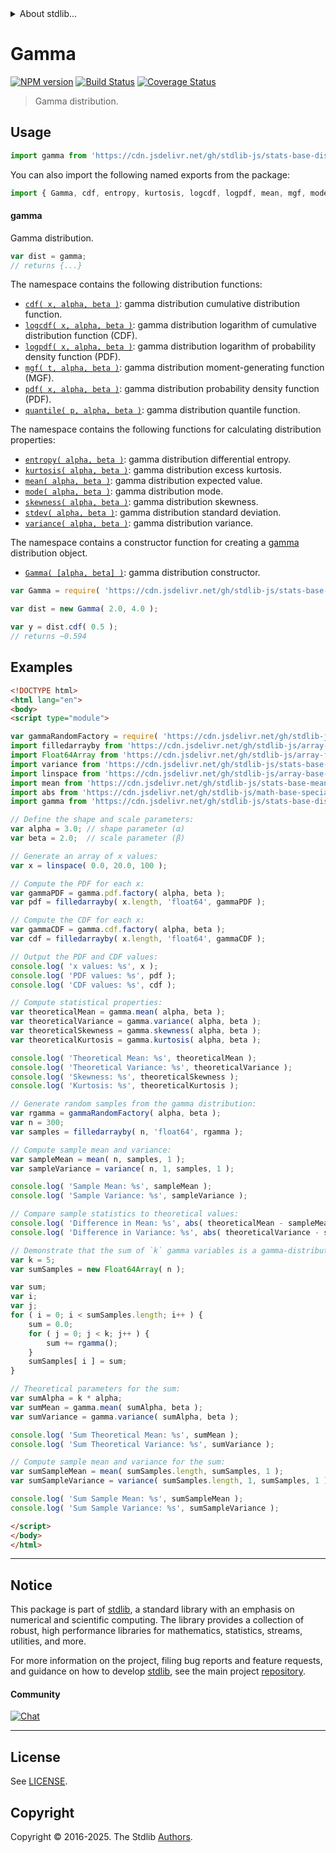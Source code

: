 <!--

@license Apache-2.0

Copyright (c) 2018 The Stdlib Authors.

Licensed under the Apache License, Version 2.0 (the "License");
you may not use this file except in compliance with the License.
You may obtain a copy of the License at

   http://www.apache.org/licenses/LICENSE-2.0

Unless required by applicable law or agreed to in writing, software
distributed under the License is distributed on an "AS IS" BASIS,
WITHOUT WARRANTIES OR CONDITIONS OF ANY KIND, either express or implied.
See the License for the specific language governing permissions and
limitations under the License.

-->


<details>
  <summary>
    About stdlib...
  </summary>
  <p>We believe in a future in which the web is a preferred environment for numerical computation. To help realize this future, we've built stdlib. stdlib is a standard library, with an emphasis on numerical and scientific computation, written in JavaScript (and C) for execution in browsers and in Node.js.</p>
  <p>The library is fully decomposable, being architected in such a way that you can swap out and mix and match APIs and functionality to cater to your exact preferences and use cases.</p>
  <p>When you use stdlib, you can be absolutely certain that you are using the most thorough, rigorous, well-written, studied, documented, tested, measured, and high-quality code out there.</p>
  <p>To join us in bringing numerical computing to the web, get started by checking us out on <a href="https://github.com/stdlib-js/stdlib">GitHub</a>, and please consider <a href="https://opencollective.com/stdlib">financially supporting stdlib</a>. We greatly appreciate your continued support!</p>
</details>

# Gamma

[![NPM version][npm-image]][npm-url] [![Build Status][test-image]][test-url] [![Coverage Status][coverage-image]][coverage-url] <!-- [![dependencies][dependencies-image]][dependencies-url] -->

> Gamma distribution.



<section class="usage">

## Usage

```javascript
import gamma from 'https://cdn.jsdelivr.net/gh/stdlib-js/stats-base-dists-gamma@esm/index.mjs';
```

You can also import the following named exports from the package:

```javascript
import { Gamma, cdf, entropy, kurtosis, logcdf, logpdf, mean, mgf, mode, pdf, quantile, skewness, stdev, variance } from 'https://cdn.jsdelivr.net/gh/stdlib-js/stats-base-dists-gamma@esm/index.mjs';
```

#### gamma

Gamma distribution.

```javascript
var dist = gamma;
// returns {...}
```

The namespace contains the following distribution functions:

<!-- <toc pattern="*+(cdf|pdf|mgf|quantile)*"> -->

<div class="namespace-toc">

-   <span class="signature">[`cdf( x, alpha, beta )`][@stdlib/stats/base/dists/gamma/cdf]</span><span class="delimiter">: </span><span class="description">gamma distribution cumulative distribution function.</span>
-   <span class="signature">[`logcdf( x, alpha, beta )`][@stdlib/stats/base/dists/gamma/logcdf]</span><span class="delimiter">: </span><span class="description">gamma distribution logarithm of cumulative distribution function (CDF).</span>
-   <span class="signature">[`logpdf( x, alpha, beta )`][@stdlib/stats/base/dists/gamma/logpdf]</span><span class="delimiter">: </span><span class="description">gamma distribution logarithm of probability density function (PDF).</span>
-   <span class="signature">[`mgf( t, alpha, beta )`][@stdlib/stats/base/dists/gamma/mgf]</span><span class="delimiter">: </span><span class="description">gamma distribution moment-generating function (MGF).</span>
-   <span class="signature">[`pdf( x, alpha, beta )`][@stdlib/stats/base/dists/gamma/pdf]</span><span class="delimiter">: </span><span class="description">gamma distribution probability density function (PDF).</span>
-   <span class="signature">[`quantile( p, alpha, beta )`][@stdlib/stats/base/dists/gamma/quantile]</span><span class="delimiter">: </span><span class="description">gamma distribution quantile function.</span>

</div>

<!-- </toc> -->

The namespace contains the following functions for calculating distribution properties:

<!-- <toc pattern="*+(entropy|kurtosis|mean|median|mode|skewness|stdev|variance)*"> -->

<div class="namespace-toc">

-   <span class="signature">[`entropy( alpha, beta )`][@stdlib/stats/base/dists/gamma/entropy]</span><span class="delimiter">: </span><span class="description">gamma distribution differential entropy.</span>
-   <span class="signature">[`kurtosis( alpha, beta )`][@stdlib/stats/base/dists/gamma/kurtosis]</span><span class="delimiter">: </span><span class="description">gamma distribution excess kurtosis.</span>
-   <span class="signature">[`mean( alpha, beta )`][@stdlib/stats/base/dists/gamma/mean]</span><span class="delimiter">: </span><span class="description">gamma distribution expected value.</span>
-   <span class="signature">[`mode( alpha, beta )`][@stdlib/stats/base/dists/gamma/mode]</span><span class="delimiter">: </span><span class="description">gamma distribution mode.</span>
-   <span class="signature">[`skewness( alpha, beta )`][@stdlib/stats/base/dists/gamma/skewness]</span><span class="delimiter">: </span><span class="description">gamma distribution skewness.</span>
-   <span class="signature">[`stdev( alpha, beta )`][@stdlib/stats/base/dists/gamma/stdev]</span><span class="delimiter">: </span><span class="description">gamma distribution standard deviation.</span>
-   <span class="signature">[`variance( alpha, beta )`][@stdlib/stats/base/dists/gamma/variance]</span><span class="delimiter">: </span><span class="description">gamma distribution variance.</span>

</div>

<!-- </toc> -->

The namespace contains a constructor function for creating a [gamma][gamma-distribution] distribution object.

<!-- <toc pattern="*ctor*"> -->

<div class="namespace-toc">

-   <span class="signature">[`Gamma( [alpha, beta] )`][@stdlib/stats/base/dists/gamma/ctor]</span><span class="delimiter">: </span><span class="description">gamma distribution constructor.</span>

</div>

<!-- </toc> -->

```javascript
var Gamma = require( 'https://cdn.jsdelivr.net/gh/stdlib-js/stats-base-dists-gamma' ).Gamma;

var dist = new Gamma( 2.0, 4.0 );

var y = dist.cdf( 0.5 );
// returns ~0.594
```

</section>

<!-- /.usage -->

<section class="examples">

## Examples

<!-- TODO: better examples -->

<!-- eslint no-undef: "error" -->

```html
<!DOCTYPE html>
<html lang="en">
<body>
<script type="module">

var gammaRandomFactory = require( 'https://cdn.jsdelivr.net/gh/stdlib-js/random-base-gamma' ).factory;
import filledarrayby from 'https://cdn.jsdelivr.net/gh/stdlib-js/array-filled-by@esm/index.mjs';
import Float64Array from 'https://cdn.jsdelivr.net/gh/stdlib-js/array-float64@esm/index.mjs';
import variance from 'https://cdn.jsdelivr.net/gh/stdlib-js/stats-base-variance@esm/index.mjs';
import linspace from 'https://cdn.jsdelivr.net/gh/stdlib-js/array-base-linspace@esm/index.mjs';
import mean from 'https://cdn.jsdelivr.net/gh/stdlib-js/stats-base-mean@esm/index.mjs';
import abs from 'https://cdn.jsdelivr.net/gh/stdlib-js/math-base-special-abs@esm/index.mjs';
import gamma from 'https://cdn.jsdelivr.net/gh/stdlib-js/stats-base-dists-gamma@esm/index.mjs';

// Define the shape and scale parameters:
var alpha = 3.0; // shape parameter (α)
var beta = 2.0;  // scale parameter (β)

// Generate an array of x values:
var x = linspace( 0.0, 20.0, 100 );

// Compute the PDF for each x:
var gammaPDF = gamma.pdf.factory( alpha, beta );
var pdf = filledarrayby( x.length, 'float64', gammaPDF );

// Compute the CDF for each x:
var gammaCDF = gamma.cdf.factory( alpha, beta );
var cdf = filledarrayby( x.length, 'float64', gammaCDF );

// Output the PDF and CDF values:
console.log( 'x values: %s', x );
console.log( 'PDF values: %s', pdf );
console.log( 'CDF values: %s', cdf );

// Compute statistical properties:
var theoreticalMean = gamma.mean( alpha, beta );
var theoreticalVariance = gamma.variance( alpha, beta );
var theoreticalSkewness = gamma.skewness( alpha, beta );
var theoreticalKurtosis = gamma.kurtosis( alpha, beta );

console.log( 'Theoretical Mean: %s', theoreticalMean );
console.log( 'Theoretical Variance: %s', theoreticalVariance );
console.log( 'Skewness: %s', theoreticalSkewness );
console.log( 'Kurtosis: %s', theoreticalKurtosis );

// Generate random samples from the gamma distribution:
var rgamma = gammaRandomFactory( alpha, beta );
var n = 300;
var samples = filledarrayby( n, 'float64', rgamma );

// Compute sample mean and variance:
var sampleMean = mean( n, samples, 1 );
var sampleVariance = variance( n, 1, samples, 1 );

console.log( 'Sample Mean: %s', sampleMean );
console.log( 'Sample Variance: %s', sampleVariance );

// Compare sample statistics to theoretical values:
console.log( 'Difference in Mean: %s', abs( theoreticalMean - sampleMean ) );
console.log( 'Difference in Variance: %s', abs( theoreticalVariance - sampleVariance ) );

// Demonstrate that the sum of `k` gamma variables is a gamma-distributed sum of `k` gamma(α, β) variables with same β is `gamma(k*α, β)`:
var k = 5;
var sumSamples = new Float64Array( n );

var sum;
var i;
var j;
for ( i = 0; i < sumSamples.length; i++ ) {
    sum = 0.0;
    for ( j = 0; j < k; j++ ) {
        sum += rgamma();
    }
    sumSamples[ i ] = sum;
}

// Theoretical parameters for the sum:
var sumAlpha = k * alpha;
var sumMean = gamma.mean( sumAlpha, beta );
var sumVariance = gamma.variance( sumAlpha, beta );

console.log( 'Sum Theoretical Mean: %s', sumMean );
console.log( 'Sum Theoretical Variance: %s', sumVariance );

// Compute sample mean and variance for the sum:
var sumSampleMean = mean( sumSamples.length, sumSamples, 1 );
var sumSampleVariance = variance( sumSamples.length, 1, sumSamples, 1 );

console.log( 'Sum Sample Mean: %s', sumSampleMean );
console.log( 'Sum Sample Variance: %s', sumSampleVariance );

</script>
</body>
</html>
```

</section>

<!-- /.examples -->

<!-- Section for related `stdlib` packages. Do not manually edit this section, as it is automatically populated. -->

<section class="related">

</section>

<!-- /.related -->

<!-- Section for all links. Make sure to keep an empty line after the `section` element and another before the `/section` close. -->


<section class="main-repo" >

* * *

## Notice

This package is part of [stdlib][stdlib], a standard library with an emphasis on numerical and scientific computing. The library provides a collection of robust, high performance libraries for mathematics, statistics, streams, utilities, and more.

For more information on the project, filing bug reports and feature requests, and guidance on how to develop [stdlib][stdlib], see the main project [repository][stdlib].

#### Community

[![Chat][chat-image]][chat-url]

---

## License

See [LICENSE][stdlib-license].


## Copyright

Copyright &copy; 2016-2025. The Stdlib [Authors][stdlib-authors].

</section>

<!-- /.stdlib -->

<!-- Section for all links. Make sure to keep an empty line after the `section` element and another before the `/section` close. -->

<section class="links">

[npm-image]: http://img.shields.io/npm/v/@stdlib/stats-base-dists-gamma.svg
[npm-url]: https://npmjs.org/package/@stdlib/stats-base-dists-gamma

[test-image]: https://github.com/stdlib-js/stats-base-dists-gamma/actions/workflows/test.yml/badge.svg?branch=main
[test-url]: https://github.com/stdlib-js/stats-base-dists-gamma/actions/workflows/test.yml?query=branch:main

[coverage-image]: https://img.shields.io/codecov/c/github/stdlib-js/stats-base-dists-gamma/main.svg
[coverage-url]: https://codecov.io/github/stdlib-js/stats-base-dists-gamma?branch=main

<!--

[dependencies-image]: https://img.shields.io/david/stdlib-js/stats-base-dists-gamma.svg
[dependencies-url]: https://david-dm.org/stdlib-js/stats-base-dists-gamma/main

-->

[chat-image]: https://img.shields.io/gitter/room/stdlib-js/stdlib.svg
[chat-url]: https://app.gitter.im/#/room/#stdlib-js_stdlib:gitter.im

[stdlib]: https://github.com/stdlib-js/stdlib

[stdlib-authors]: https://github.com/stdlib-js/stdlib/graphs/contributors

[umd]: https://github.com/umdjs/umd
[es-module]: https://developer.mozilla.org/en-US/docs/Web/JavaScript/Guide/Modules

[deno-url]: https://github.com/stdlib-js/stats-base-dists-gamma/tree/deno
[deno-readme]: https://github.com/stdlib-js/stats-base-dists-gamma/blob/deno/README.md
[umd-url]: https://github.com/stdlib-js/stats-base-dists-gamma/tree/umd
[umd-readme]: https://github.com/stdlib-js/stats-base-dists-gamma/blob/umd/README.md
[esm-url]: https://github.com/stdlib-js/stats-base-dists-gamma/tree/esm
[esm-readme]: https://github.com/stdlib-js/stats-base-dists-gamma/blob/esm/README.md
[branches-url]: https://github.com/stdlib-js/stats-base-dists-gamma/blob/main/branches.md

[stdlib-license]: https://raw.githubusercontent.com/stdlib-js/stats-base-dists-gamma/main/LICENSE

[gamma-distribution]: https://en.wikipedia.org/wiki/Gamma_distribution

<!-- <toc-links> -->

[@stdlib/stats/base/dists/gamma/ctor]: https://github.com/stdlib-js/stats-base-dists-gamma-ctor/tree/esm

[@stdlib/stats/base/dists/gamma/entropy]: https://github.com/stdlib-js/stats-base-dists-gamma-entropy/tree/esm

[@stdlib/stats/base/dists/gamma/kurtosis]: https://github.com/stdlib-js/stats-base-dists-gamma-kurtosis/tree/esm

[@stdlib/stats/base/dists/gamma/mean]: https://github.com/stdlib-js/stats-base-dists-gamma-mean/tree/esm

[@stdlib/stats/base/dists/gamma/mode]: https://github.com/stdlib-js/stats-base-dists-gamma-mode/tree/esm

[@stdlib/stats/base/dists/gamma/skewness]: https://github.com/stdlib-js/stats-base-dists-gamma-skewness/tree/esm

[@stdlib/stats/base/dists/gamma/stdev]: https://github.com/stdlib-js/stats-base-dists-gamma-stdev/tree/esm

[@stdlib/stats/base/dists/gamma/variance]: https://github.com/stdlib-js/stats-base-dists-gamma-variance/tree/esm

[@stdlib/stats/base/dists/gamma/cdf]: https://github.com/stdlib-js/stats-base-dists-gamma-cdf/tree/esm

[@stdlib/stats/base/dists/gamma/logcdf]: https://github.com/stdlib-js/stats-base-dists-gamma-logcdf/tree/esm

[@stdlib/stats/base/dists/gamma/logpdf]: https://github.com/stdlib-js/stats-base-dists-gamma-logpdf/tree/esm

[@stdlib/stats/base/dists/gamma/mgf]: https://github.com/stdlib-js/stats-base-dists-gamma-mgf/tree/esm

[@stdlib/stats/base/dists/gamma/pdf]: https://github.com/stdlib-js/stats-base-dists-gamma-pdf/tree/esm

[@stdlib/stats/base/dists/gamma/quantile]: https://github.com/stdlib-js/stats-base-dists-gamma-quantile/tree/esm

<!-- </toc-links> -->

</section>

<!-- /.links -->
